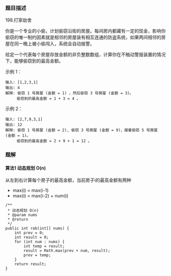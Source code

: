 ### 题目描述
198.打家劫舍

你是一个专业的小偷，计划偷窃沿街的房屋。每间房内都藏有一定的现金，影响你偷窃的唯一制约因素就是相邻的房屋装有相互连通的防盗系统，如果两间相邻的房屋在同一晚上被小偷闯入，系统会自动报警。

给定一个代表每个房屋存放金额的非负整数数组，计算你在不触动警报装置的情况下，能够偷窃到的最高金额。

示例 1：
```
输入: [1,2,3,1]
输出: 4
解释: 偷窃 1 号房屋 (金额 = 1) ，然后偷窃 3 号房屋 (金额 = 3)。
     偷窃到的最高金额 = 1 + 3 = 4 。
```

示例 2：
```
输入: [2,7,9,3,1]
输出: 12
解释: 偷窃 1 号房屋 (金额 = 2), 偷窃 3 号房屋 (金额 = 9)，接着偷窃 5 号房屋 (金额 = 1)。
     偷窃到的最高金额 = 2 + 9 + 1 = 12 。
```

### 题解

#### 算法1 动态规划 O(n)

从左到右计算每个房子的最高金额，当前房子i的最高金额有两种

- max(i) = max(i-1)
- max(i) = max(i-2) + num(i)


```$java
/**
 * 动态规划 O(n)
 * @param nums
 * @return
 */
public int rob(int[] nums) {
    int prev = 0;
    int result = 0;
    for (int num : nums) {
        int temp = result;
        result = Math.max(prev + num, result);
        prev = temp;
    }
    return result;
}
```
